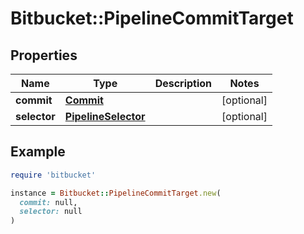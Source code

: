 # Bitbucket::PipelineCommitTarget

## Properties

| Name | Type | Description | Notes |
| ---- | ---- | ----------- | ----- |
| **commit** | [**Commit**](Commit.md) |  | [optional] |
| **selector** | [**PipelineSelector**](PipelineSelector.md) |  | [optional] |

## Example

```ruby
require 'bitbucket'

instance = Bitbucket::PipelineCommitTarget.new(
  commit: null,
  selector: null
)
```

